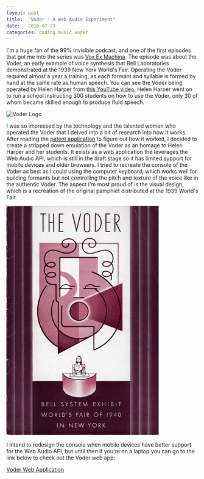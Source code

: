 ```yaml
---
layout: post
title:  "Voder - A Web Audio Experiment"
date:   2016-07-23
categories: coding music voder
---
```


I'm a huge fan of the 99% Invisible podcast, and one of the first episodes that
got me into the series was [Vox Ex Machina][99pi]. The episode was about the
Voder, an early example of voice synthesis that Bell Laboratories demonstrated
at the 1939 New York World's Fair. Operating the Voder required almost a year a
training, as each formant and syllable is formed by hand at the same rate as
human speech. You can see the Voder being operated by Helen Harper from [this
YouTube video][yt]. Helen Harper went on to run a school instructing 300
students on how to use the Voder, only 30 of whom became skilled enough to
produce fluid speech. 

[99pi]: http://99percentinvisible.org/episode/vox-ex-machina/
[yt]: https://www.youtube.com/watch?v=0rAyrmm7vv0

![Voder Logo](http://gmoe.github.io/voder/img/logo_final.svg)

I was so impressed by the technology and the talented women who operated the
Voder that I delved into a bit of research into how it works. After reading the
[patent application][patent] to figure out how it worked, I decided to create a
stripped down emulation of the Voder as an homage to Helen Harper and her
students. It exists as a web application the leverages the Web Audio API, which
is still in the draft stage so it has limited support for mobile devices and
older browsers. I tried to recreate the console of the Voder as best as I could
using the computer keyboard, which works well for building formants but not
controlling the pitch and texture of the voice like in the authentic Voder. The
aspect I'm most proud of is the visual design, which is a recreation of the
original pamphlet distributed at the 1939 World's Fair.

[patent]: https://www.google.com/patents/US2121142

![Original Voder Pamphlet](/images/voder-pamphlet.jpg)

I intend to redesign the console when mobile devices have better support for
the Web Audio API, but until then if you're on a laptop you can go to the link
below to check out the Voder web app:

[Voder Web Application](http://griffin.moe/voder)
